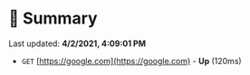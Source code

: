 # 📖 Summary
Last updated: **4/2/2021, 4:09:01 PM**

- `GET` [https://google.com](https://google.com) - **Up** (120ms)
